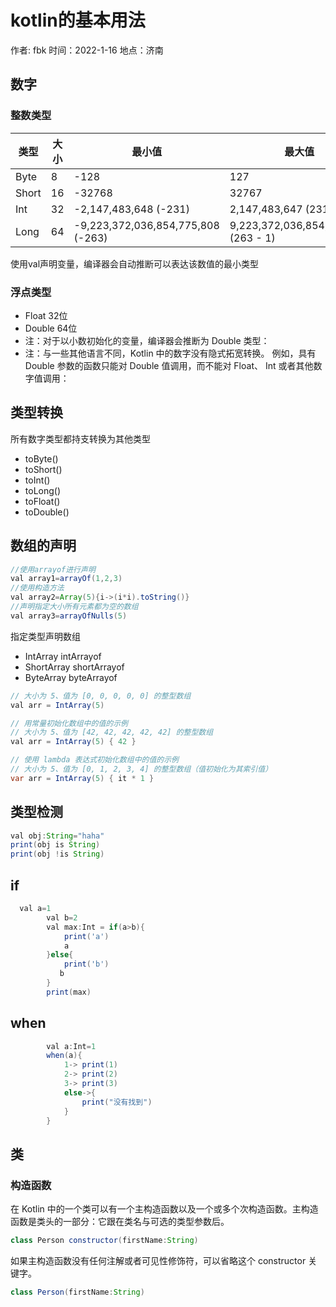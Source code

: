 # kotlin的基本用法

作者: fbk
时间：2022-1-16
地点：济南

## 数字
### 整数类型
|类型|大小|最小值|最大值|
|------|---------------|-------------|----------|
|Byte|8|-128|127|
|Short|16|-32768|32767|
|Int|32|-2,147,483,648 (-231)|2,147,483,647 (231 - 1)|
|Long|64|-9,223,372,036,854,775,808 (-263)|9,223,372,036,854,775,807 (263 - 1)|
使用val声明变量，编译器会自动推断可以表达该数值的最小类型
### 浮点类型
- Float 32位
- Double 64位
- 注：对于以小数初始化的变量，编译器会推断为 Double 类型：
- 注：与一些其他语言不同，Kotlin 中的数字没有隐式拓宽转换。 例如，具有 Double 参数的函数只能对 Double 值调用，而不能对 Float、 Int 或者其他数字值调用：
## 类型转换
所有数字类型都持支转换为其他类型
- toByte()
- toShort()
- toInt()
- toLong()
- toFloat()
- toDouble()
## 数组的声明
```java
//使用arrayof进行声明
val array1=arrayOf(1,2,3)
//使用构造方法
val array2=Array(5){i->(i*i).toString()} 
//声明指定大小所有元素都为空的数组
val array3=arrayOfNulls(5)
```
指定类型声明数组
- IntArray intArrayof
- ShortArray shortArrayof
- ByteArray byteArrayof
```java
// 大小为 5、值为 [0, 0, 0, 0, 0] 的整型数组
val arr = IntArray(5)

// 用常量初始化数组中的值的示例
// 大小为 5、值为 [42, 42, 42, 42, 42] 的整型数组
val arr = IntArray(5) { 42 }

// 使用 lambda 表达式初始化数组中的值的示例
// 大小为 5、值为 [0, 1, 2, 3, 4] 的整型数组（值初始化为其索引值）
var arr = IntArray(5) { it * 1 }
```
## 类型检测
```java
val obj:String="haha"
print(obj is String)
print(obj !is String)
```
## if
```java
  val a=1
        val b=2
        val max:Int = if(a>b){
            print('a')
            a
        }else{
            print('b')
           b
        }
        print(max)
```
## when
```java
        val a:Int=1
        when(a){
            1-> print(1)
            2-> print(2)
            3-> print(3)
            else->{
                print("没有找到")
            }
        }
```

## 类
### 构造函数
在 Kotlin 中的一个类可以有一个主构造函数以及一个或多个次构造函数。主构造函数是类头的一部分：它跟在类名与可选的类型参数后。
```java
class Person constructor(firstName:String)
```
如果主构造函数没有任何注解或者可见性修饰符，可以省略这个 constructor 关键字。
```java
class Person(firstName:String)
```